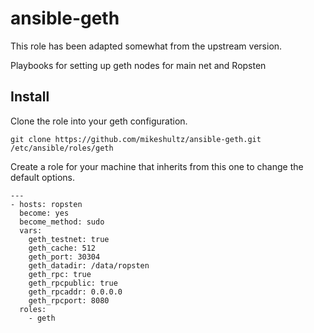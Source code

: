 # ansible-geth

This role has been adapted somewhat from the upstream version.

Playbooks for setting up geth nodes for main net and Ropsten

## Install

Clone the role into your geth configuration.

    git clone https://github.com/mikeshultz/ansible-geth.git /etc/ansible/roles/geth

Create a role for your machine that inherits from this one to change the default
options.

    ---
    - hosts: ropsten
      become: yes
      become_method: sudo
      vars:
        geth_testnet: true
        geth_cache: 512
        geth_port: 30304
        geth_datadir: /data/ropsten
        geth_rpc: true
        geth_rpcpublic: true
        geth_rpcaddr: 0.0.0.0
        geth_rpcport: 8080
      roles:
        - geth

